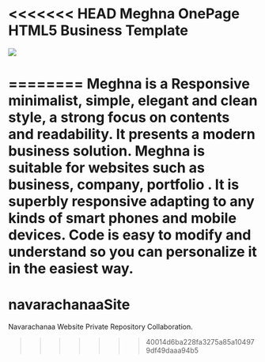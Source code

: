<<<<<<< HEAD
Meghna OnePage HTML5 Business Template
========
<img src="https://cloud.githubusercontent.com/assets/10640964/6306960/0ac45dea-b962-11e4-8bd6-f7d5283701e1.jpg" />

========
Meghna is a Responsive minimalist, simple, elegant and clean style, a strong focus on contents and readability. It presents a modern business solution. Meghna is suitable for websites such as business, company, portfolio . It is superbly responsive adapting to any kinds of smart phones and mobile devices. Code is easy to modify and understand so you can personalize it in the easiest way.
=======
# navarachanaaSite
Navarachanaa Website Private Repository Collaboration.
>>>>>>> 40014d6ba228fa3275a85a104979df49daaa94b5
